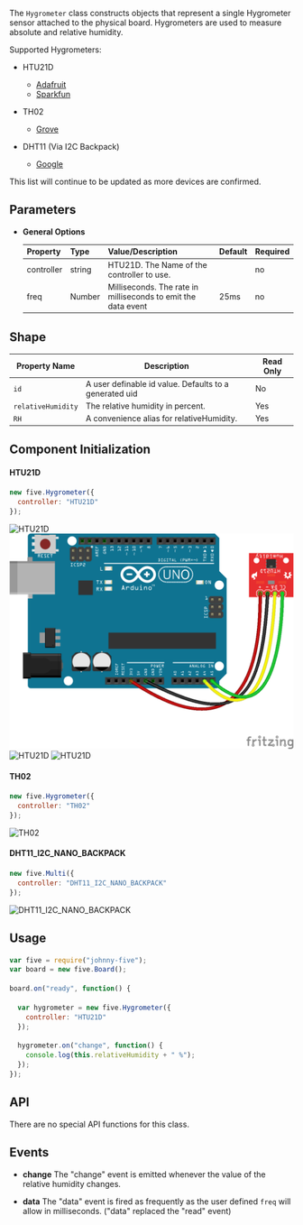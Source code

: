 The `Hygrometer` class constructs objects that represent a single Hygrometer sensor attached to the physical board. Hygrometers are used to measure absolute and relative humidity.

Supported Hygrometers:

- HTU21D
  - [Adafruit](https://www.adafruit.com/products/1899?utm_source=j5)
  - [Sparkfun](https://www.sparkfun.com/products/12064?utm_source=j5)

- TH02
  - [Grove](http://www.seeedstudio.com/depot/Grove-TemperatureHumidity-Sensor-HighAccuracy-Mini-p-1921.html?utm_source=j5)

- DHT11 (Via I2C Backpack)
  - [Google](https://www.google.com/search?q=DHT11?utm_source=j5)



This list will continue to be updated as more devices are confirmed.

## Parameters

- **General Options**
  <span class="abbreviate-table">

  | Property | Type          | Value/Description                                             | Default | Required                                                               |
  |---------------|---------------|---------------------------------------------------------------|---------------------------------------------------------|------------------------------------------------------------------------|
  | controller    | string        | HTU21D. The Name of the controller to use. |  | no |
  | freq          | Number        | Milliseconds. The rate in milliseconds to emit the data event         | 25ms | no                                                                     |
  </span>


## Shape

| Property Name | Description | Read Only |
|---------------| ----------- | ----------|
| `id` | A user definable id value. Defaults to a generated uid | No |
| `relativeHumidity` | The relative humidity in percent. | Yes |
| `RH` | A convenience alias for relativeHumidity. | Yes |

## Component Initialization


#### HTU21D

```js
new five.Hygrometer({
  controller: "HTU21D"
});
```

![HTU21D](https://github.com/rwaldron/johnny-five/raw/master/docs/breadboard/temperature-HTU21D-F.png)
![HTU21D](https://github.com/rwaldron/johnny-five/raw/master/docs/breadboard/temperature-HTU21D.png)
![HTU21D](https://github.com/rwaldron/johnny-five/raw/master/docs/breadboard/tessel-temperature-HTU21D-F.png)
![HTU21D](https://github.com/rwaldron/johnny-five/raw/master/docs/breadboard/tessel-temperature-HTU21D.png)


#### TH02

```js
new five.Hygrometer({
  controller: "TH02"
});
```

![TH02](https://github.com/rwaldron/johnny-five/raw/master/docs/breadboard/multi-TH02.png)


#### DHT11_I2C_NANO_BACKPACK
```js
new five.Multi({
  controller: "DHT11_I2C_NANO_BACKPACK"
});
```

![DHT11_I2C_NANO_BACKPACK](https://github.com/rwaldron/johnny-five/raw/master/docs/breadboard/multi-DHT11_I2C_NANO_BACKPACK.png)



## Usage
```js
var five = require("johnny-five");
var board = new five.Board();

board.on("ready", function() {

  var hygrometer = new five.Hygrometer({
    controller: "HTU21D"
  });

  hygrometer.on("change", function() {
    console.log(this.relativeHumidity + " %");
  });
});
```

## API

There are no special API functions for this class.

## Events

- **change** The "change" event is emitted whenever the value of the relative humidity changes.

- **data** The "data" event is fired as frequently as the user defined `freq` will allow in milliseconds. ("data" replaced the "read" event)
